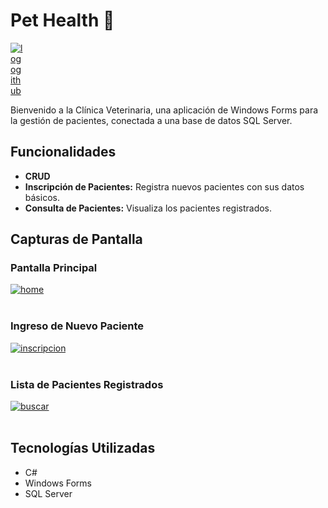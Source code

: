 # Pet Health 🐾

<a  href='https://postimages.org/' target='_blank' style="display: inline-block;">
  <img src='https://i.postimg.cc/g0smWbVx/logogithub.png' style="max-width: 20px;" border="0" alt='logogithub'/></a>
</a>


Bienvenido a la Clínica Veterinaria, una aplicación de Windows Forms para la gestión de pacientes, conectada a una base de datos SQL Server.

## Funcionalidades

- **CRUD**
- **Inscripción de Pacientes:** Registra nuevos pacientes con sus datos básicos.
- **Consulta de Pacientes:** Visualiza los pacientes registrados.

## Capturas de Pantalla

### Pantalla Principal

<a href="https://postimages.org/" target="_blank"><img src="https://i.postimg.cc/DZwLcFfF/home.png" alt="home"/></a><br/><br/>

### Ingreso de Nuevo Paciente

<a href="https://postimages.org/" target="_blank"><img src="https://i.postimg.cc/76t7scbz/inscripcion.png" alt="inscripcion"/></a><br/><br/>

### Lista de Pacientes Registrados

<a href="https://postimages.org/" target="_blank"><img src="https://i.postimg.cc/HL2b5jgB/buscar.png" alt="buscar"/></a><br/><br/>

## Tecnologías Utilizadas

- C#
- Windows Forms
- SQL Server
